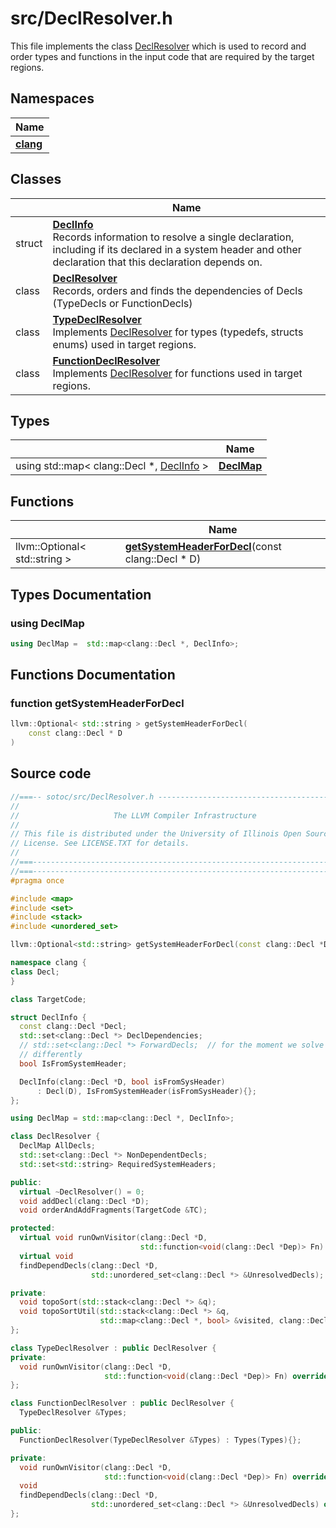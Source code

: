 # src/DeclResolver.h

This file implements the class [DeclResolver](../Classes/classDeclResolver.md) which is used to record and order types and functions in the input code that are required by the target regions. 

## Namespaces

| Name           |
| -------------- |
| **[clang](../Namespaces/namespaceclang.md)**  |

## Classes

|                | Name           |
| -------------- | -------------- |
| struct | **[DeclInfo](../Classes/structDeclInfo.md)** <br>Records information to resolve a single declaration, including if its declared in a system header and other declaration that this declaration depends on.  |
| class | **[DeclResolver](../Classes/classDeclResolver.md)** <br>Records, orders and finds the dependencies of Decls (TypeDecls or FunctionDecls)  |
| class | **[TypeDeclResolver](../Classes/classTypeDeclResolver.md)** <br>Implements [DeclResolver]() for types (typedefs, structs enums) used in target regions.  |
| class | **[FunctionDeclResolver](../Classes/classFunctionDeclResolver.md)** <br>Implements [DeclResolver]() for functions used in target regions.  |

## Types

|                | Name           |
| -------------- | -------------- |
| using std::map< clang::Decl *, [DeclInfo](../Classes/structDeclInfo.md) > | **[DeclMap](../Files/DeclResolver_8h.md#using-declmap)**  |

## Functions

|                | Name           |
| -------------- | -------------- |
| llvm::Optional< std::string > | **[getSystemHeaderForDecl](../Files/DeclResolver_8h.md#function-getsystemheaderfordecl)**(const clang::Decl * D) |

## Types Documentation

### using DeclMap

```cpp linenums="1"
using DeclMap =  std::map<clang::Decl *, DeclInfo>;
```



## Functions Documentation

### function getSystemHeaderForDecl

```cpp linenums="1"
llvm::Optional< std::string > getSystemHeaderForDecl(
    const clang::Decl * D
)
```




## Source code
```cpp linenums="1"
//===-- sotoc/src/DeclResolver.h -----------------------------------------===//
//
//                     The LLVM Compiler Infrastructure
//
// This file is distributed under the University of Illinois Open Source
// License. See LICENSE.TXT for details.
//
//===----------------------------------------------------------------------===//
//===----------------------------------------------------------------------===//
#pragma once

#include <map>
#include <set>
#include <stack>
#include <unordered_set>

llvm::Optional<std::string> getSystemHeaderForDecl(const clang::Decl *D);

namespace clang {
class Decl;
}

class TargetCode;

struct DeclInfo {
  const clang::Decl *Decl;
  std::set<clang::Decl *> DeclDependencies;
  // std::set<clang::Decl *> ForwardDecls;  // for the moment we solve this
  // differently
  bool IsFromSystemHeader;

  DeclInfo(clang::Decl *D, bool isFromSysHeader)
      : Decl(D), IsFromSystemHeader(isFromSysHeader){};
};

using DeclMap = std::map<clang::Decl *, DeclInfo>;

class DeclResolver {
  DeclMap AllDecls;
  std::set<clang::Decl *> NonDependentDecls;
  std::set<std::string> RequiredSystemHeaders;

public:
  virtual ~DeclResolver() = 0;
  void addDecl(clang::Decl *D);
  void orderAndAddFragments(TargetCode &TC);

protected:
  virtual void runOwnVisitor(clang::Decl *D,
                             std::function<void(clang::Decl *Dep)> Fn) = 0;
  virtual void
  findDependDecls(clang::Decl *D,
                  std::unordered_set<clang::Decl *> &UnresolvedDecls);

private:
  void topoSort(std::stack<clang::Decl *> &q);
  void topoSortUtil(std::stack<clang::Decl *> &q,
                    std::map<clang::Decl *, bool> &visited, clang::Decl *D);
};

class TypeDeclResolver : public DeclResolver {
private:
  void runOwnVisitor(clang::Decl *D,
                     std::function<void(clang::Decl *Dep)> Fn) override;
};

class FunctionDeclResolver : public DeclResolver {
  TypeDeclResolver &Types;

public:
  FunctionDeclResolver(TypeDeclResolver &Types) : Types(Types){};

private:
  void runOwnVisitor(clang::Decl *D,
                     std::function<void(clang::Decl *Dep)> Fn) override;
  void
  findDependDecls(clang::Decl *D,
                  std::unordered_set<clang::Decl *> &UnresolvedDecls) override;
};
```



